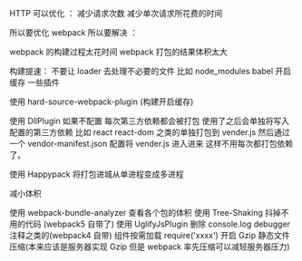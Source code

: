 HTTP 可以优化 ：
减少请求次数
减少单次请求所花费的时间

所以要优化 webpack
所以要解决 ：

webpack 的构建过程太花时间
webpack 打包的结果体积太大

构建提速：
不要让 loader 去处理不必要的文件 比如 node_modules
babel 开启缓存
一些插件

使用 hard-source-webpack-plugin (构建开启缓存)

使用 DllPlugin 如果不配置 每次第三方依赖都会被打包 使用了之后会单独将写入配置的第三方依赖 比如 react react-dom 之类的单独打包到 vender.js 然后通过一个 vendor-manifest.json 配置将 vender.js 进入进来 这样不用每次都打包依赖了。

使用 Happypack 将打包进城从单进程变成多进程

减小体积

使用 webpack-bundle-analyzer 查看各个包的体积
使用 Tree-Shaking 抖掉不用的代码 (webpack5 自带了)
使用 UglifyJsPlugin 删除 console.log debugger 注释之类的(webpack4 自带)
组件按需加载 require('xxxx')
开启 Gzip 静态文件压缩(本来应该是服务器实现 Gzip 但是 webpack 率先压缩可以减轻服务器压力)
